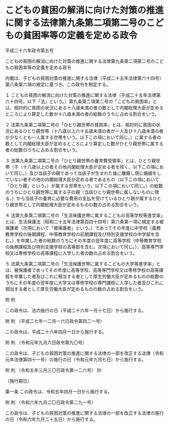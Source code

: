 # こどもの貧困の解消に向けた対策の推進に関する法律第九条第二項第二号のこどもの貧困率等の定義を定める政令

平成二十六年政令第五号

こどもの貧困の解消に向けた対策の推進に関する法律第九条第二項第二号のこどもの貧困率等の定義を定める政令

内閣は、子どもの貧困対策の推進に関する法律（平成二十五年法律第六十四号）第八条第六項の規定に基づき、この政令を制定する。

１ こどもの貧困の解消に向けた対策の推進に関する法律（平成二十五年法律第六十四号。以下「法」という。）第九条第二項第二号の「こどもの貧困率」とは、相対的に貧困の状況にある十八歳未満の者の数として内閣総理大臣が定めるところにより算定した数が十八歳未満の者の総数のうちに占める割合をいう。

２ 法第九条第二項第二号の「ひとり親世帯の貧困率」とは、相対的に貧困の状況にあるひとり親世帯（十八歳以上六十五歳未満の者が一人及び十八歳未満の者が少なくとも一人属する世帯をいう。以下この項において同じ。）に属する者の数として内閣総理大臣が定めるところにより算定した数がひとり親世帯に属する者の総数のうちに占める割合をいう。

３ 法第九条第二項第二号の「ひとり親世帯の養育費受領率」とは、ひとり親世帯（子（十八歳以上の者その他内閣総理大臣が定める者を除く。以下この項において同じ。）及び当該子の親であって当該子が生まれた後に離婚し現に婚姻をしていない者その他の内閣総理大臣が定める者であるもの（以下この項において「ひとり親」という。）が属する世帯をいう。以下この項において同じ。）の総数のうちにひとり親世帯に属する子の親（当該ひとり親世帯に属しないものに限る。）から当該子の養育に必要な費用の支払を受けているひとり親が属するひとり親世帯として内閣総理大臣が定めるものの数の占める割合をいう。

４ 法第九条第二項第二号の「生活保護世帯に属するこどもの高等学校等進学率」とは、生活保護法（昭和二十五年法律第百四十四号）第六条第一項に規定する被保護者（次項において「被保護者」という。）であってその年度に中学校（義務教育学校の後期課程、中等教育学校の前期課程及び特別支援学校の中学部を含む。）を卒業した者の総数のうちにその年度の翌年度に高等学校（中等教育学校の後期課程及び特別支援学校の高等部を含む。次項において同じ。）、高等専門学校又は専修学校の高等課程に入学した者の数の占める割合をいう。

５ 法第九条第二項第二号の「生活保護世帯に属するこどもの大学等進学率」とは、被保護者であってその年度に高等学校、高等専門学校又は専修学校の高等課程を卒業した者及びこれに相当する者として厚生労働大臣が定めるものの総数のうちにその年度の翌年度に大学又は専修学校の専門課程に入学した者及びこれに相当する者として厚生労働大臣が定めるものの数の占める割合をいう。

附 則

この政令は、法の施行の日（平成二十六年一月十七日）から施行する。

附 則 （平成二七年一二月一六日政令第四二一号）

この政令は、平成二十八年四月一日から施行する。

附 則 （令和元年九月六日政令第九〇号）

この政令は、子どもの貧困対策の推進に関する法律の一部を改正する法律（令和元年法律第四十一号）の施行の日（令和元年九月七日）から施行する。

附 則 （令和五年三月三〇日政令第一二六号） 抄

（施行期日）

第一条 この政令は、令和五年四月一日から施行する。

附 則 （令和六年九月二〇日政令第二九一号）

この政令は、子どもの貧困対策の推進に関する法律の一部を改正する法律の施行の日（令和六年九月二十五日）から施行する。
